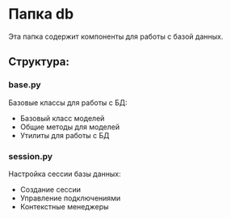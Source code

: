 # Папка db

Эта папка содержит компоненты для работы с базой данных.

## Структура:

### base.py
Базовые классы для работы с БД:
- Базовый класс моделей
- Общие методы для моделей
- Утилиты для работы с БД

### session.py
Настройка сессии базы данных:
- Создание сессии
- Управление подключениями
- Контекстные менеджеры
